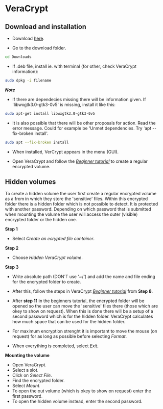 # VeraCrypt

## Download and installation

- Download [here](https://www.veracrypt.fr/en/Downloads.html).  

- Go to the download folder.

```sh
cd Downloads
```

- If .deb file, install ie. with terminal (for other, check VeraCrypt information):

```sh
sudo dpkg -i filename
```

***Note***

- If there are dependecies missing there will be information given.
If 'libwxgtk3.0-gtk3-0v5' is missing, install it like this:

```sh
sudo apt-get install libwxgtk3.0-gtk3-0v5
```

- It is also possible that there will be other proposals for action. Read the error message. 
Could for example be 'Unmet dependencies. Try 'apt --fix-broken install'.

```sh
sudo apt --fix-broken install
```

- When installed, VerCrypt appears in the menu (GUI).

- Open VeraCrypt and follow the [*Beginner tutorial*](https://www.veracrypt.fr/en/Beginner%27s%20Tutorial.html) to create a regular encrypted volume.

## Hidden volumes

To create a hidden volume the user first create a regular encrypted volume as a from in which they store the 'sensitive' files. 
Within this encrypted folder there is a hidden folder which is not possible to detect. It is protected with another password. Depending on which password that is submitted when mounting the volume the user will access the outer (visible) encrypted folder or the hidden one.

**Step 1**

- Select *Create an ecrypted file container*.

**Step 2**

- Choose *Hidden VeraCrypt volume*.

**Step 3**

- Write absolute path (DON'T use '~/') and add the name and file ending for the encrypted folder to create.

- After this, follow the steps in VeraCrypt [*Beginner tutorial*](https://www.veracrypt.fr/en/Beginner%27s%20Tutorial.html) from **Step 8**.

- After **step 11** in the beginners tutorial, the encrypted folder will be opened so the user can move the 'sensitive' files there (those which are okey to show on request). When this is done there will be a setup of a second password which is for the hidden folder. VeraCrypt calculates how much space that can be used for the hidden folder.

- For maximum encryption strenght it is important to move the mouse (on request) for as long as possible before selecting *Format*.

- When everything is completed, select *Exit*.

**Mounting the volume**

- Open VeraCrypt.
- Select a slot.  
- Click on *Select File*.  
- Find the encrypted folder.
- Select *Mount*.  
- To open the out volume (which is okey to show on request) enter the first password.  
- To open the hidden volume instead, enter the second password.


